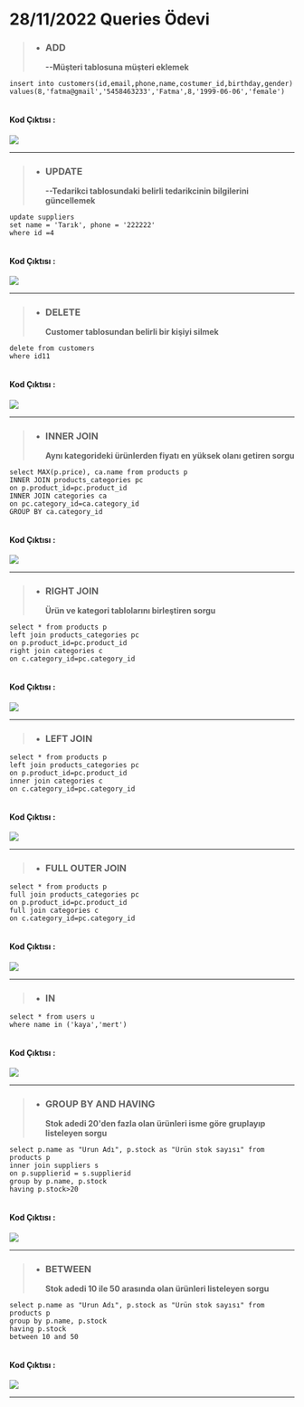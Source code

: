 # 28/11/2022 Queries Ödevi

>- **<h3>ADD</h3> --Müşteri tablosuna müşteri eklemek**
```
insert into customers(id,email,phone,name,costumer_id,birthday,gender)
values(8,'fatma@gmail','5458463233','Fatma',8,'1999-06-06','female')
 
```
#### Kod Çıktısı :

<img src="https://raw.githubusercontent.com/veyselkurnaz/etiyaAkademi/master/img/img1.PNG"></img>


-----------------------------------------------------------------------------------------------------------------

>- **<h3>UPDATE</h3> --Tedarikci tablosundaki belirli tedarikcinin bilgilerini güncellemek**
```
update suppliers
set name = 'Tarık', phone = '222222'
where id =4
 
```

#### Kod Çıktısı :

<img src="https://raw.githubusercontent.com/veyselkurnaz/etiyaAkademi/master/img/img2.PNG"></img>

-----------------------------------------------------------------------------------------------------------------

>- **<h3>DELETE</h3> Customer tablosundan belirli bir kişiyi silmek**
```
delete from customers
where id11
 
```

#### Kod Çıktısı :


<img src="https://raw.githubusercontent.com/veyselkurnaz/etiyaAkademi/master/img/img3.PNG"></img>

---------------------------------------------------------------------------------------------------------------

>- **<h3>INNER JOIN</h3> Aynı kategorideki ürünlerden fiyatı en yüksek olanı getiren sorgu**

```
select MAX(p.price), ca.name from products p
INNER JOIN products_categories pc 
on p.product_id=pc.product_id
INNER JOIN categories ca
on pc.category_id=ca.category_id
GROUP BY ca.category_id
 
```

#### Kod Çıktısı :

<img src="https://raw.githubusercontent.com/veyselkurnaz/etiyaAkademi/master/img/img4.PNG"></img>


---------------------------------------------------------------------------------------------------------------

>- **<h3>RIGHT JOIN</h3> Ürün ve kategori tablolarını birleştiren sorgu**

```
select * from products p 
left join products_categories pc
on p.product_id=pc.product_id
right join categories c
on c.category_id=pc.category_id
 
```

#### Kod Çıktısı :

<img src="https://raw.githubusercontent.com/veyselkurnaz/etiyaAkademi/master/img/img5.PNG"></img>


---------------------------------------------------------------------------------------------------------------


>- **<h3>LEFT JOIN</h3>**

```
select * from products p 
left join products_categories pc
on p.product_id=pc.product_id
inner join categories c
on c.category_id=pc.category_id
 
```
#### Kod Çıktısı :


<img src="https://raw.githubusercontent.com/veyselkurnaz/etiyaAkademi/master/img/img6.PNG"></img>


---------------------------------------------------------------------------------------------------------------


>- **<h3>FULL OUTER JOIN</h3>**
```
select * from products p 
full join products_categories pc
on p.product_id=pc.product_id
full join categories c
on c.category_id=pc.category_id
 
```
#### Kod Çıktısı :

<img src="https://raw.githubusercontent.com/veyselkurnaz/etiyaAkademi/master/img/img7.PNG"></img>

---------------------------------------------------------------------------------------------------------------



>- **<h3>IN</h3>**

```
select * from users u
where name in ('kaya','mert')
 
```

#### Kod Çıktısı :

<img src="https://raw.githubusercontent.com/veyselkurnaz/etiyaAkademi/master/img/img8.PNG"></img>

---------------------------------------------------------------------------------------------------------------


>- **<h3>GROUP BY AND HAVING</h3>Stok adedi 20'den fazla olan ürünleri isme göre gruplayıp listeleyen sorgu**

```
select p.name as "Urun Adı", p.stock as "Ürün stok sayısı" from products p 
inner join suppliers s 
on p.supplierid = s.supplierid
group by p.name, p.stock
having p.stock>20
 
```

#### Kod Çıktısı :

<img src="https://raw.githubusercontent.com/veyselkurnaz/etiyaAkademi/master/img/img9.PNG"></img>

---------------------------------------------------------------------------------------------------------------

>- **<h3>BETWEEN</h3> Stok adedi 10 ile 50 arasında olan ürünleri listeleyen sorgu**

```
select p.name as "Urun Adı", p.stock as "Ürün stok sayısı" from products p 
group by p.name, p.stock
having p.stock
between 10 and 50
 
```

#### Kod Çıktısı :

<img src="https://raw.githubusercontent.com/veyselkurnaz/etiyaAkademi/master/img/img10.PNG"></img>


---------------------------------------------------------------------------------------------------------------

